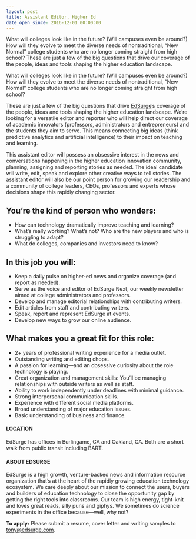```yaml
---
layout: post
title: Assistant Editor, Higher Ed
date_open_since: 2016-12-01 00:00:00
---
```


What will colleges look like in the future? (Will campuses even be around?) How will they evolve to meet the diverse needs of nontraditional, “New Normal” college students who are no longer coming straight from high school? These are just a few of the big questions that drive our coverage of the people, ideas and tools shaping the higher education landscape.

<!--break-->
What will colleges look like in the future? (Will campuses even be around?) How will they evolve to meet the diverse needs of nontraditional, “New Normal” college students who are no longer coming straight from high school? 

These are just a few of the big questions that drive [EdSurge](http://www.edsurge.com)’s coverage of the people, ideas and tools shaping the higher education landscape. We’re looking for a versatile editor and reporter who will help direct our coverage of academic innovators (professors, administrators and entrepreneurs) and the students they aim to serve. This means connecting big ideas (think predictive analytics and artificial intelligence) to their impact on teaching and learning. 

This assistant editor will possess an obsessive interest in the news and conversations happening in the higher education innovation community, planning, assigning and reporting stories as needed. The ideal candidate will write, edit, speak and explore other creative ways to tell stories. The assistant editor will also be our point person for growing our readership and a community of college leaders, CEOs, professors and experts whose decisions shape this rapidly changing sector.

## You’re the kind of person who wonders:

* How can technology dramatically improve teaching and learning?
* What’s really working? What’s not? Who are the new players and who is struggling to adapt?
* What do colleges, companies and investors need to know? 

## In this job you will:

* Keep a daily pulse on higher-ed news and organize coverage (and report as needed).
* Serve as the voice and editor of EdSurge Next, our weekly newsletter aimed at college administrators and professors.
* Develop and manage editorial relationships with contributing writers.
* Edit articles from staff and contributing writers.
* Speak, report and represent EdSurge at events.
* Develop new ways to grow our online audience.

## What makes you a great fit for this role:

* 2+ years of professional writing experience for a media outlet.
* Outstanding writing and editing chops.
* A passion for learning—and an obsessive curiosity about the role technology is playing.
* Great organization and management skills: You’ll be managing relationships with outside writers as well as staff.
* Ability to work independently under deadlines with minimal guidance.
* Strong interpersonal communication skills.
* Experience with different social media platforms.
* Broad understanding of major education issues.
* Basic understanding of business and finance.

#### LOCATION
EdSurge has offices in Burlingame, CA and Oakland, CA. Both are a short walk from public transit including BART.

#### ABOUT EDSURGE
EdSurge is a high growth, venture-backed news and information resource organization that’s at the heart of the rapidly growing education technology ecosystem. We care deeply about our mission to connect the users, buyers and builders of education technology to close the opportunity gap by getting the right tools into classrooms. Our team is high energy, tight-knit and loves great reads, silly puns and giphys. We sometimes do science experiments in the office because—well, why not?

**To apply:** Please submit a resume, cover letter and writing samples to <a href="mailto:tony@edsurge.com" class="button button-rounded button-primary button-large">tony@edsurge.com</a>.
